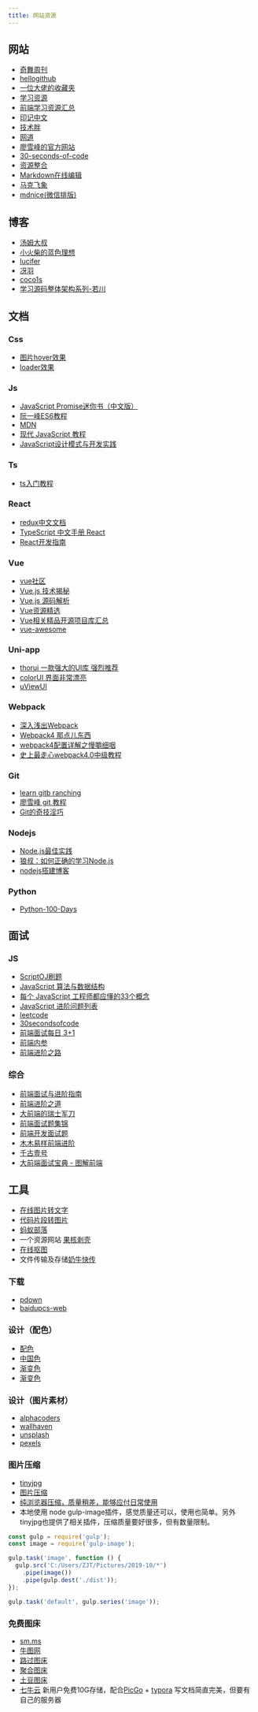 ```yaml
---
title: 网站资源
---
```



## 网站
* [奇舞周刊](https://weekly.75team.com/)
* [hellogithub](https://hellogithub.com/ "hellogithub")
* [一位大佬的收藏夹](https://panjiachen.gitee.io/awesome-bookmarks/)
* [学习资源](https://github.com/webproblem/learning-article)
* [前端学习资源汇总](http://123.w3cschool.cn/plk2fi)
* [印记中文](https://docschina.org/ )
* [技术胖](https://jspang.com/ "技术胖")
* [网道](https://wangdoc.com/ "网道")
* [廖雪峰的官方网站](https://www.liaoxuefeng.com/ "廖雪峰的官方网站")
* [30-seconds-of-code](https://www.html.cn/30-seconds-of-code/ "30-seconds-of-code")
* [资源整合](http://f2er.club/ "资源整合")
* [Markdown在线编辑](http://www.mdeditor.com/ "Markdown在线编辑")
* [马克飞象](https://maxiang.io/)
* [mdnice(微信排版)](https://mdnice.com/)
  
## 博客
* [汤姆大叔](https://www.cnblogs.com/TomXu/tag/JavaScript/ "汤姆大叔")
* [小火柴的蓝色理想](https://www.cnblogs.com/xiaohuochai/ "小火柴的蓝色理想")
* [lucifer ](https://lucifer.ren/#/ "lucifer ")
* [冴羽](https://github.com/mqyqingfeng/Blog)
* [coco1s](https://www.cnblogs.com/coco1s/)
* [学习源码整体架构系列-若川](https://www.lxchuan12.cn/)

## 文档

### Css
* [图片hover效果](http://imagehover.io/ "图片hover效果")
* [loader效果](https://projects.lukehaas.me/css-loaders/)

### Js
* [JavaScript Promise迷你书（中文版）](http://liubin.org/promises-book/ "JavaScript Promise迷你书（中文版）")
* [阮一峰ES6教程](https://es6.ruanyifeng.com/ "阮一峰ES6教程")
* [MDN](https://developer.mozilla.org/zh-CN/docs/Web/JavaScript "MDN")
* [现代 JavaScript 教程](https://zh.javascript.info/ "现代 JavaScript 教程")
* [JavaScript设计模式与开发实践](https://www.kancloud.cn/wengwang/read_1/436074 "JavaScript设计模式与开发实践")
  
### Ts
* [ts入门教程](https://ts.xcatliu.com/ "ts入门教程")

### React
  * [redux中文文档](https://www.redux.org.cn/ "redux中文文档")
  * [TypeScript 中文手册 React](https://typescript.bootcss.com/tutorials/react.html "TypeScript 中文手册 React")
  * [React开发指南](https://github.com/adam-golab/react-developer-roadmap/blob/master/README-CN.md "React开发指南")

### Vue
* [vue社区](https://www.vue-js.com/)
* [Vue.js 技术揭秘](https://ustbhuangyi.github.io/vue-analysis/ "Vue.js 技术揭秘")
* [Vue.js 源码解析](https://github.com/answershuto/learnVue)
* [Vue资源精选](http://vue.awesometiny.com/ "Vue资源精选")
* [Vue相关精品开源项目库汇总](https://segmentfault.com/a/1190000017953835 "Vue相关精品开源项目库汇总")
* [vue-awesome](https://xugaoyi.com/pages/12df8ace52d493f6/ "各种资源")
  
### Uni-app
* [thorui 一款强大的UI库 强烈推荐](https://www.thorui.cn/)
* [colorUI 界面非常漂亮](https://github.com/weilanwl/ColorUI/)
* [uViewUI](https://uviewui.com/)
  
### Webpack
* [深入浅出Webpack](https://webpack.wuhaolin.cn/)
* [Webpack4 那点儿东西](https://juejin.im/post/5abef5e96fb9a028e33b9035 "Webpack4 那点儿东西")
* [webpack4配置详解之慢嚼细咽](https://juejin.im/post/5be64a7bf265da615304493e "webpack4配置详解之慢嚼细咽")
* [史上最走心webpack4.0中级教程](https://bbs.huaweicloud.com/topic/detail?id=100012 "史上最走心webpack4.0中级教程")

### Git
* [learn gitb ranching](https://learngitbranching.js.org/?locale=zh_CN "learn gitb ranching")
* [廖雪峰 git 教程](https://www.liaoxuefeng.com/wiki/896043488029600 "廖雪峰 git 教程")
* [Git的奇技淫巧](https://github.com/521xueweihan/git-tips)

### Nodejs
* [Node.js最佳实践](https://github.com/goldbergyoni/nodebestpractices/blob/master/README.chinese.md)
* [狼叔：如何正确的学习Node.js](https://i5ting.github.io/How-to-learn-node-correctly/#1)
* [nodejs搭建博客](https://github.com/woai3c/node-blog)
  
### Python
* [Python-100-Days](https://github.com/jackfrued/Python-100-Days "Python-100-Days")

## 面试

### JS
* [ScriptOJ刷题](http://scriptoj.mangojuice.top/)
* [JavaScript 算法与数据结构](https://github.com/trekhleb/javascript-algorithms/blob/master/README.zh-CN.md "JavaScript 算法与数据结构")
* [每个 JavaScript 工程师都应懂的33个概念](https://github.com/stephentian/33-js-concepts "每个 JavaScript 工程师都应懂的33个概念")
* [JavaScript 进阶问题列表](https://github.com/lydiahallie/javascript-questions/blob/master/zh-CN/README-zh_CN.md "JavaScript 进阶问题列表")
* [leetcode](https://github.com/azl397985856/leetcode "leetcode")
* [30secondsofcode](https://www.30secondsofcode.org/js/p/1/ "30secondsofcode")
* [前端面试每日 3+1](https://github.com/haizlin/fe-interview "前端面试每日 3+1")
* [前端内参](https://coffe1891.gitbook.io/frontend-hard-mode-interview/)
* [前端进阶之路](https://blog.poetries.top/FE-Interview-Questions/)
  
### 综合
* [前端面试与进阶指南](https://www.cxymsg.com/ "前端面试与进阶指南")
* [前端进阶之道](https://yuchengkai.cn/ "前端进阶之道")
* [大前端的瑞士军刀](https://github.com/nieweidong/fetool "大前端的瑞士军刀")
* [前端面试题集锦](https://fe.padding.me/#/ "前端面试题集锦")
* [前端开发面试题](https://github.com/markyun/My-blog/tree/master/Front-end-Developer-Questions/Questions-and-Answers "前端开发面试题")
* [木木易样前端进阶](https://muyiy.cn/ "木木易样前端进阶")
* [千古壹号](https://github.com/qianguyihao/Web "千古壹号")
* [大前端面试宝典 - 图解前端](https://lucifer.ren/fe-interview/#/ "大前端面试宝典 - 图解前端")

## 工具
* [在线图片转文字](https://www.gaitubao.com/tupian-wenzi/)
* [代码片段转图片](https://carbon.now.sh/)
* [蚂蚁部落](https://www.softwhy.com/tool/ "蚂蚁部落")
* 一个资源网站 [果核剥壳](https://www.ghpym.com/)
* [在线抠图](https://www.remove.bg/zh)
* 文件传输及存储[奶牛快传](https://cowtransfer.com/)
  
### 下载
* [pdown](https://github.com/forpdown/pdown)
* [baidupcs-web](https://github.com/liuzhuoling2011/baidupcs-web/releases)
  
### 设计（配色）
* [配色](https://colorhunt.co/ "配色")
* [中国色](http://zhongguose.com/ "中国色")
* [渐变色](https://uigradients.com/#Aubergine "渐变色")
* [渐变色](https://webkul.github.io/coolhue/ "渐变色")

### 设计（图片素材）
* [alphacoders](https://wall.alphacoders.com/ "alphacoders")
* [wallhaven](https://wallhaven.cc/)
* [unsplash](https://unsplash.com/)
* [pexels](https://www.pexels.com/zh-cn/)

### 图片压缩
* [tinyjpg](https://tinyjpg.com/ "tinyjpg")
* [图片压缩](http://totem.songdonghong.com/)
* [纯浏览器压缩，质量稍差，能够应付日常使用](https://works.yangerxiao.com/icfe/)
* 本地使用 node gulp-image插件，感觉质量还可以，使用也简单。另外tinyjpg也提供了相关插件，压缩质量要好很多，但有数量限制。

```js
const gulp = require('gulp');
const image = require('gulp-image');

gulp.task('image', function () {
  gulp.src('C:/Users/ZJT/Pictures/2019-10/*')
    .pipe(image())
    .pipe(gulp.dest('./dist'));
});

gulp.task('default', gulp.series('image'));
```

### 免费图床
* [sm.ms](https://sm.ms/ "sm.ms")
* [牛图网](https://niupic.com/ "牛图网")
* [路过图床](https://imgchr.com/ "免费图片上传")
* [聚合图床](https://www.superbed.cn/ "聚合图床")
* [土豆图床](https://images.ac.cn/?btwaf=47311215 "土豆图床")
* [七牛云](https://www.qiniu.com/) 新用户免费10G存储，配合[PicGo](https://github.com/Molunerfinn/PicGo) + [typora](https://www.typora.io/) 写文档简直完美，但要有自己的服务器
